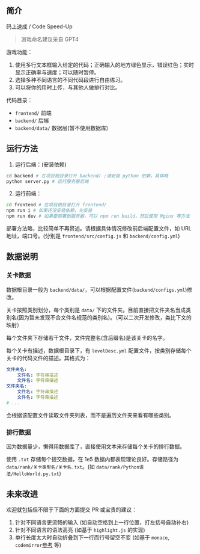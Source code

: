 ## 简介

码上速成 / Code Speed-Up

> 游戏命名建议采自 GPT4

游戏功能：

1. 使用多行文本框输入给定的代码；正确输入的地方绿色显示，错误红色；实时显示正确率与速度；可以随时暂停。
2. 选择多种不同语言的不同代码段进行自由练习。
3. 可以将你的用时上传，与其他人做排行对比。

代码目录：

- `frontend/` 前端
- `backend/` 后端
- `backend/data/` 数据层(暂不使用数据库)

## 运行方法

1. 运行后端：(安装依赖)

```sh
cd backend # 在项目根目录打开 backend/ ;请安装 python 依赖，具体略
python server.py # 运行服务器后端
```

2. 运行前端：

  ```sh
  cd frontend # 在项目根目录打开 frontend/
  npm run i # 如果还没安装依赖，先安装
  npm run dev # 如果要部署到服务器，可以 npm run build，然后使用 Nginx 等方法
  ```

部署方法略，比较简单不再赘述。请根据具体情况修改前后端配置文件，如 URL 地址，端口号。(分别是 `frontend/src/config.js` 和 `backend/config.yml`)

## 数据说明

### 关卡数据

数据根目录一般为 `backend/data/`，可以根据配置文件(`backend/configs.yml`)修改。

关卡按照类别划分，每个类别是 `data/` 下的文件夹。目前直接把文件夹名当成类别名(因为暂未发现不合文件名规范的类别名)。（可以二次开发修改，类比下文的映射）

每个文件夹下存储若干文件，文件完整名(含后缀名)是该关卡的名字。

每个关卡有描述，数据根目录下，有 `levelDesc.yml` 配置文件，按类别存储每个关卡的代码文件的描述。其格式为：

```yaml
文件夹名:
    文件名: 字符串描述
    文件名: 字符串描述
文件夹名:
    文件名: 字符串描述
    文件名: 字符串描述
# ...
```

会根据该配置文件读取文件夹列表，而不是遍历文件夹来看有哪些类别。

### 排行数据

因为数据量少，懒得用数据库了，直接使用文本来存储每个关卡的排行数据。

使用 `.txt` 存储每个提交数据，在 1e5 数据内都表现理论良好。存储路径为 `data/rank/关卡类型名/关卡名.txt`。(如 `data/rank/Python语法/HelloWorld.py.txt`)

## 未来改进

欢迎就包括但不限于下面的方面提交 PR 或宝贵的建议：

1. 针对不同语言更流畅的输入 (如自动空格到上一行位置，打左括号自动补右)
2. 针对不同语言的语法高亮 (如基于 `highlight.js` 的实现)
3. 单行长度太大时自动折叠到下一行而行号留空不变 (如基于 `monaco`, `codemirror`[参考](https://github.com/yyym-y/yyym-y.github.io/blob/master/util/codeShow.html) 等)
